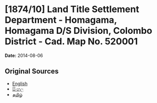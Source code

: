 # [1874/10] Land Title Settlement Department - Homagama, Homagama D/S Division, Colombo District - Cad. Map No. 520001

**Date:** 2014-08-06

## Original Sources

- [English](https://documents.gov.lk/view/extra-gazettes/2014/8/1874-10_E.pdf)
- [සිංහල](https://documents.gov.lk/view/extra-gazettes/2014/8/1874-10_S.pdf)
- [தமிழ்](https://documents.gov.lk/view/extra-gazettes/2014/8/1874-10_T.pdf)
